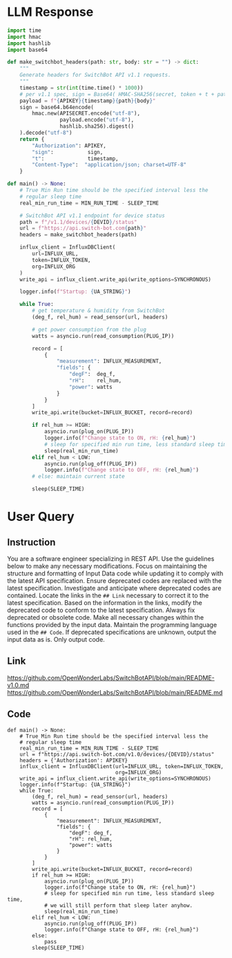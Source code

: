 # LLM Response
```python
import time
import hmac
import hashlib
import base64

def make_switchbot_headers(path: str, body: str = "") -> dict:
    """
    Generate headers for SwitchBot API v1.1 requests.
    """
    timestamp = str(int(time.time() * 1000))
    # per v1.1 spec, sign = Base64( HMAC-SHA256(secret, token + t + path + body) )
    payload = f"{APIKEY}{timestamp}{path}{body}"
    sign = base64.b64encode(
        hmac.new(APISECRET.encode("utf-8"),
                 payload.encode("utf-8"),
                 hashlib.sha256).digest()
    ).decode("utf-8")
    return {
        "Authorization": APIKEY,
        "sign":           sign,
        "t":              timestamp,
        "Content-Type":  "application/json; charset=UTF-8"
    }

def main() -> None:
    # True Min Run time should be the specified interval less the
    # regular sleep time
    real_min_run_time = MIN_RUN_TIME - SLEEP_TIME

    # SwitchBot API v1.1 endpoint for device status
    path = f"/v1.1/devices/{DEVID}/status"
    url = f"https://api.switch-bot.com{path}"
    headers = make_switchbot_headers(path)

    influx_client = InfluxDBClient(
        url=INFLUX_URL,
        token=INFLUX_TOKEN,
        org=INFLUX_ORG
    )
    write_api = influx_client.write_api(write_options=SYNCHRONOUS)

    logger.info(f"Startup: {UA_STRING}")

    while True:
        # get temperature & humidity from SwitchBot
        (deg_f, rel_hum) = read_sensor(url, headers)

        # get power consumption from the plug
        watts = asyncio.run(read_consumption(PLUG_IP))

        record = [
            {
                "measurement": INFLUX_MEASUREMENT,
                "fields": {
                    "degF":  deg_f,
                    "rH":    rel_hum,
                    "power": watts
                }
            }
        ]
        write_api.write(bucket=INFLUX_BUCKET, record=record)

        if rel_hum >= HIGH:
            asyncio.run(plug_on(PLUG_IP))
            logger.info(f"Change state to ON, rH: {rel_hum}")
            # sleep for specified min run time, less standard sleep time
            sleep(real_min_run_time)
        elif rel_hum < LOW:
            asyncio.run(plug_off(PLUG_IP))
            logger.info(f"Change state to OFF, rH: {rel_hum}")
        # else: maintain current state

        sleep(SLEEP_TIME)
```

# User Query
## Instruction
You are a software engineer specializing in REST API.
Use the guidelines below to make any necessary modifications.
Focus on maintaining the structure and formatting of Input Data code while updating it to comply with the latest API specification.
Ensure deprecated codes are replaced with the latest specification.
Investigate and anticipate where deprecated codes are contained. Locate the links in the `## Link` necessary to correct it to the latest specification.
Based on the information in the links, modify the deprecated code to conform to the latest specification.
Always fix deprecated or obsolete code. Make all necessary changes within the functions provided by the input data.
Maintain the programming language used in the `## Code`.
If deprecated specifications are unknown, output the input data as is.
Only output code.

## Link
https://github.com/OpenWonderLabs/SwitchBotAPI/blob/main/README-v1.0.md
https://github.com/OpenWonderLabs/SwitchBotAPI/blob/main/README.md

## Code
```
def main() -> None:
    # True Min Run time should be the specified interval less the
    # regular sleep time
    real_min_run_time = MIN_RUN_TIME - SLEEP_TIME
    url = f"https://api.switch-bot.com/v1.0/devices/{DEVID}/status"
    headers = {'Authorization': APIKEY}
    influx_client = InfluxDBClient(url=INFLUX_URL, token=INFLUX_TOKEN,
                                   org=INFLUX_ORG)
    write_api = influx_client.write_api(write_options=SYNCHRONOUS)
    logger.info(f"Startup: {UA_STRING}")
    while True:
        (deg_f, rel_hum) = read_sensor(url, headers)
        watts = asyncio.run(read_consumption(PLUG_IP))
        record = [
            {
                "measurement": INFLUX_MEASUREMENT,
                "fields": {
                    "degF": deg_f,
                    "rH": rel_hum,
                    "power": watts
                }
            }
        ]
        write_api.write(bucket=INFLUX_BUCKET, record=record)
        if rel_hum >= HIGH:
            asyncio.run(plug_on(PLUG_IP))
            logger.info(f"Change state to ON, rH: {rel_hum}")
            # sleep for specified min run time, less standard sleep time,
            # we will still perform that sleep later anyhow.
            sleep(real_min_run_time)
        elif rel_hum < LOW:
            asyncio.run(plug_off(PLUG_IP))
            logger.info(f"Change state to OFF, rH: {rel_hum}")
        else:
            pass
        sleep(SLEEP_TIME)

```